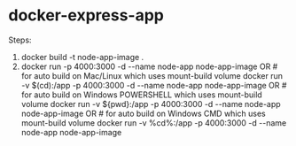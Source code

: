 # docker-express-app
Steps:
1. docker build -t node-app-image .
2. docker run -p 4000:3000 -d --name node-app node-app-image
            OR
        # for auto build on Mac/Linux which uses mount-build volume
   docker run -v $(cd):/app -p 4000:3000 -d --name node-app node-app-image 
            OR
        # for auto build on Windows POWERSHELL which uses mount-build volume
   docker run -v ${pwd}:/app -p 4000:3000 -d --name node-app node-app-image 
           OR
        # for auto build on Windows CMD which uses mount-build volume
   docker run -v %cd%:/app -p 4000:3000 -d --name node-app node-app-image

